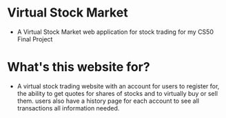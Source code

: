# Virtual Stock Market

* A Virtual Stock Market web application for stock trading for my CS50 Final Project

# What's this website for?

* A virtual stock trading website with an account for users to register for, the ability to get quotes for shares of stocks and to virtually buy or sell them. users also have a history page for each account to see all transactions all information needed.
